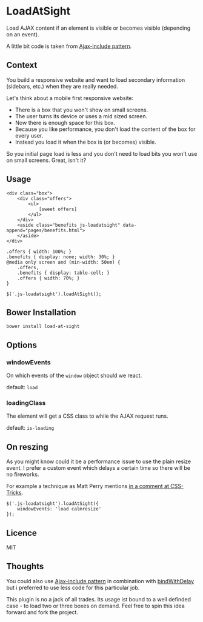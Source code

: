 # LoadAtSight

Load AJAX content if an element is visible or becomes visible (depending on an event).

A little bit code is taken from [Ajax-include pattern](https://github.com/filamentgroup/Ajax-Include-Pattern/).

## Context
You build a responsive website and want to load secondary information (sidebars, etc.) when they are really needed.

Let's think about a mobile first responsive website:
 * There is a box that you won't show on small screens.
 * The user turns its device or uses a mid sized screen.
 * Now there is enough space for this box.
 * Because you like performance, you don't load the content of the box for every user.
 * Instead you load it when the box is (or becomes) visible.

So you initial page load is less and you don't need to load bits you won't use on small screens. Great, isn't it?

## Usage
    <div class="box">
        <div class="offers">
            <ul>
                [sweet offers]
            </ul>
        </div>
        <aside class="benefits js-loadatsight" data-append="pages/benefits.html">
        </aside>
    </div>

    .offers { width: 100%; }
    .benefits { display: none; width: 30%; }
    @media only screen and (min-width: 50em) {
        .offers,
        .benefits { display: table-cell; }
        .offers { width: 70%; }
    }

    $('.js-loadatsight').loadAtSight();

## Bower Installation
    bower install load-at-sight

## Options
### windowEvents
On which events of the `window` object should we react.

default: `load`

### loadingClass
The element will get a CSS class to while the AJAX request runs.

default: `is-loading`

## On reszing
As you might know could it be a performance issue to use the plain resize event. I prefer a custom event which delays a certain time so there will be no fireworks.

For example a technique as Matt Perry mentions [in a comment at CSS-Tricks](http://css-tricks.com/snippets/jquery/done-resizing-event/#comment-1585739).

    $('.js-loadatsight').loadAtSight({
        windowEvents: 'load calmresize'
    });

## Licence
MIT

## Thoughts

You could also use [Ajax-include pattern](https://github.com/filamentgroup/Ajax-Include-Pattern/) in combination with [bindWithDelay](https://github.com/bgrins/bindWithDelay/) but i preferred to use less code for this particular job.

This plugin is no a jack of all trades. Its usage ist bound to a well definded case - to load two or three boxes on demand. Feel free to spin this idea forward and fork the project.
